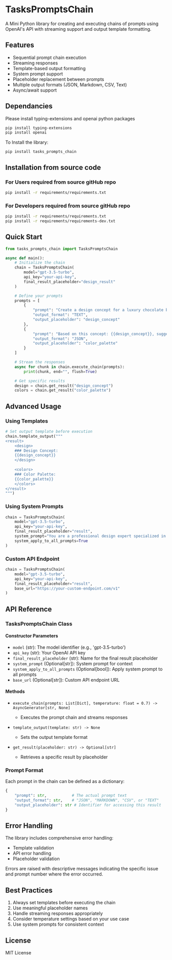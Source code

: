 # TasksPromptsChain

A Mini Python library for creating and executing chains of prompts using OpenAI's API with streaming support and output template formatting.

## Features

- Sequential prompt chain execution
- Streaming responses
- Template-based output formatting
- System prompt support
- Placeholder replacement between prompts
- Multiple output formats (JSON, Markdown, CSV, Text)
- Async/await support

## Dependancies

Please install typing-extensions and openai python packages
```bash
pip install typing-extensions
pip install openai
```
To Install the library: 
```
pip install tasks_prompts_chain
```

## Installation from source code

### For Users required from source gitHub repo
```bash
pip install -r requirements/requirements.txt
```

### For Developers required from source gitHub repo
```bash
pip install -r requirements/requirements.txt
pip install -r requirements/requirements-dev.txt
```

## Quick Start

```python
from tasks_prompts_chain import TasksPromptsChain

async def main():
    # Initialize the chain
    chain = TasksPromptsChain(
        model="gpt-3.5-turbo",
        api_key="your-api-key",
        final_result_placeholder="design_result"
    )

    # Define your prompts
    prompts = [
        {
            "prompt": "Create a design concept for a luxury chocolate bar",
            "output_format": "TEXT",
            "output_placeholder": "design_concept"
        },
        {
            "prompt": "Based on this concept: {{design_concept}}, suggest a color palette",
            "output_format": "JSON",
            "output_placeholder": "color_palette"
        }
    ]

    # Stream the responses
    async for chunk in chain.execute_chain(prompts):
        print(chunk, end="", flush=True)

    # Get specific results
    design = chain.get_result("design_concept")
    colors = chain.get_result("color_palette")
```

## Advanced Usage

### Using Templates

```python
# Set output template before execution
chain.template_output("""
<result>
    <design>
    ### Design Concept:
    {{design_concept}}
    </design>
    
    <colors>
    ### Color Palette:
    {{color_palette}}
    </colors>
</result>
""")
```

### Using System Prompts

```python
chain = TasksPromptsChain(
    model="gpt-3.5-turbo",
    api_key="your-api-key",
    final_result_placeholder="result",
    system_prompt="You are a professional design expert specialized in luxury products",
    system_apply_to_all_prompts=True
)
```

### Custom API Endpoint

```python
chain = TasksPromptsChain(
    model="gpt-3.5-turbo",
    api_key="your-api-key",
    final_result_placeholder="result",
    base_url="https://your-custom-endpoint.com/v1"
)
```

## API Reference

### TasksPromptsChain Class

#### Constructor Parameters

- `model` (str): The model identifier (e.g., 'gpt-3.5-turbo')
- `api_key` (str): Your OpenAI API key
- `final_result_placeholder` (str): Name for the final result placeholder
- `system_prompt` (Optional[str]): System prompt for context
- `system_apply_to_all_prompts` (Optional[bool]): Apply system prompt to all prompts
- `base_url` (Optional[str]): Custom API endpoint URL

#### Methods

- `execute_chain(prompts: List[Dict], temperature: float = 0.7) -> AsyncGenerator[str, None]`
  - Executes the prompt chain and streams responses
  
- `template_output(template: str) -> None`
  - Sets the output template format
  
- `get_result(placeholder: str) -> Optional[str]`
  - Retrieves a specific result by placeholder

### Prompt Format

Each prompt in the chain can be defined as a dictionary:
```python
{
    "prompt": str,           # The actual prompt text
    "output_format": str,    # "JSON", "MARKDOWN", "CSV", or "TEXT"
    "output_placeholder": str # Identifier for accessing this result
}
```

## Error Handling

The library includes comprehensive error handling:
- Template validation
- API error handling
- Placeholder validation

Errors are raised with descriptive messages indicating the specific issue and prompt number where the error occurred.

## Best Practices

1. Always set templates before executing the chain
2. Use meaningful placeholder names
3. Handle streaming responses appropriately
4. Consider temperature settings based on your use case
5. Use system prompts for consistent context

## License

MIT License
